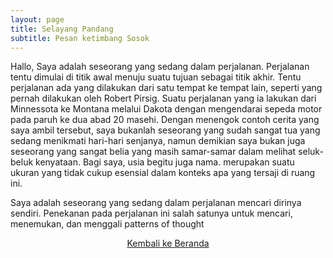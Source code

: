 ```yaml
---
layout: page
title: Selayang Pandang
subtitle: Pesan ketimbang Sosok
---
```


Hallo, Saya adalah seseorang yang sedang dalam perjalanan.
Perjalanan tentu dimulai di titik awal menuju suatu tujuan sebagai titik akhir.
Tentu perjalanan ada yang dilakukan dari satu tempat ke tempat lain, 
seperti yang pernah dilakukan oleh Robert Pirsig.
Suatu perjalanan yang ia lakukan dari Minnessota ke Montana melalui Dakota
dengan mengendarai sepeda motor pada paruh ke dua abad 20 masehi.
Dengan menengok contoh cerita yang saya ambil tersebut, saya bukanlah seseorang yang sudah sangat tua
yang sedang menikmati hari-hari senjanya, namun demikian saya bukan juga seseorang yang sangat belia
yang masih samar-samar dalam melihat seluk-beluk kenyataan.
Bagi saya, usia begitu juga nama. merupakan suatu ukuran yang tidak cukup esensial
dalam konteks apa yang tersaji di ruang ini.

Saya adalah seseorang yang sedang dalam perjalanan mencari dirinya sendiri. Penekanan pada perjalanan ini salah satunya untuk mencari, menemukan, dan menggali patterns of thought

<p style="text-align:center;">
  <a href="https://laminseima.github.io/beranda/">Kembali ke Beranda</a>
</p>
